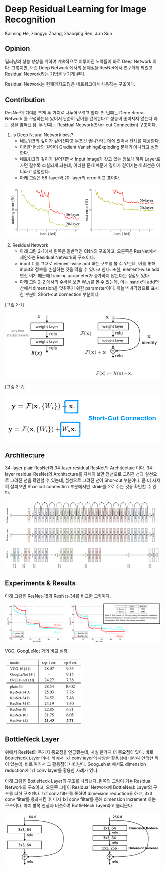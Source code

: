 # Deep Residual Learning for Image Recognition

Kaiming He, Xiangyu Zhang, Shaoqing Ren, Jian Sun

## Opinion
딥러닝의 성능 향상을 위하여 계속적으로 이루어진 노력들이 바로 Deep Network 이다. 
그렇지만, 이런 Deep Network 에서의 문제점을 ResNet에서 연구하게 되었고 Residual Network라는 기법을 남기게 된다. 

Residual Network는 현재까지도 많은 네트워크에서 사용하는 구조이다. 

## Contribution

ResNet의 기여를 크게 두 가지로 나누어보려고 한다. 첫 번째는 Deep Neural Network 를 구성하는데 있어서 단순히 깊이를 깊게한다고 성능이 좋아지지 않는다 라는 것을 밝혀낸 점. 두 번째는 Residual Network(Shor-cut Connection) 구조이다. 

1. Is Deep Neural Network best?
	* 네트워크의 깊이가 깊어진다고 무조건 좋냐? 라는데에 있어서 반례를 제공한다. 
	* 이러한 현상의 원인이 Gradient Vanishing/Exploding 문제가 아니라고 설명한다.
	* 네트워크의 깊이가 깊어지면서 Input Image가 갖고 있는 정보가 하위 Layer로 가면 갈수록 소실되게 되는데, 이러한 문제 때문에 깊이가 깊어지는게 최선은 아니라고 설명한다.
	* 아래 그림은 56-layer와 20-layer의 error 비교 표이다.

<img src="../images/resnet/deepfig.png" width="100%" height="50%">

2. Residual Network
	* 아래 그림 2-1에서 왼쪽은 일반적인 CNN의 구조이고, 오른쪽은 ResNet에서 제안하는 Residual Network의 구조이다. 
	* input X 를 그대로 element-wise add 하는 구조를 볼 수 있는데, 이를 통해 input의 정보를 손실하는 것을 막을 수 있다고 한다. 또한, element-wise add 연산 이기 때문에 training parameter가 증가하지 않는다는 장점도 있다. 
	* 아래 그림 2-2 에서의 수식을 보면 W_s를 볼 수 있는데, 이는 matrix의 add연산에서 dimension을 맞춰주기 위한 parameter이다. 하늘색 사각형으로 표시한 부분이 Short-cut connection 부분이다. 

[그림 2-1]

<img src="../images/resnet/skipconnection.png" width="100%" height="50%">

[그림 2-2]

<img src="../images/resnet/skipconnection2.png" width="100%" height="50%">

## Architecture

34-layer plain ResNet과 34-layer residual ResNet의 Architecture 이다. 34-layer residual ResNet의 Architecture를 자세히 보면 점선으로 그려진 선과 실선으로 그려진 선을 확인할 수 있는데, 점선으로 그려진 선이 Shor-cut 부분이다. 좀 더 자세히 살펴보면 Shor-cut connection 부분에서만 stride를 2로 주는 것을 확인할 수 있다.

<img src="../images/resnet/archi.png" width="100%" height="50%">

## Experiments & Results

아래 그림은 ResNet-18과 ResNet-34를 비교한 그림이다. 

<img src="../images/resnet/ex1.png" width="100%" height="50%">

VGG, GoogLeNet 과의 비교 실험.

<img src="../images/resnet/ex2.png" width="50%" height="50%">

## BottleNeck Layer

위에서 ResNet의 두가지 중요점을 언급했는데, 사실 한가지 더 중요점이 있다. 바로 BottleNeck Layer 이다. 앞에서 1x1 conv layer의 다양한 활용성에 대하여 언급한 적이 있는데, 바로 여기서 그 활용점이 나타난다. GoogLeNet 에서도 dimension reduction에 1x1 conv layer를 활용한 사례가 있다. 

아래 그림은 BottleNeck Layer의 구조를 나타낸다. 왼쪽의 그림이 기본 Residual Network의 구조이고, 오른쪽 그림이 Residual Network에 BottleNeck Layer의 구조를 더한 구조이다. 
1x1 conv filter를 통하여 dimension reduction을 하고, 3x3 conv filter를 통과시킨 후 다시 1x1 conv filter를 통해 dimension increment 하는 구조이다. 마치 병목 현상과 비슷하여 BottleNeck Layer라고 불리운다. 

<img src="../images/resnet/dimension.png" width="100%" height="50%">


